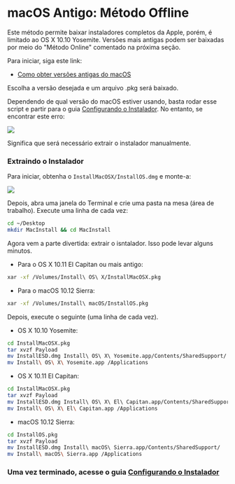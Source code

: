 # macOS Antigo: Método Offline

Este método permite baixar instaladores completos da Apple, porém, é limitado ao OS X 10.10 Yosemite. Versões mais antigas podem ser baixadas por meio do "Método Online" comentado na próxima seção.

Para iniciar, siga este link:

* [Como obter versões antigas do macOS](https://support.apple.com/pt-br/HT211683)

Escolha a versão desejada e um arquivo .pkg será baixado.

Dependendo de qual versão do macOS estiver usando, basta rodar esse script e partir para o guia [Configurando o Instalador](#setting-up-the-installer). No entanto, se encontrar este erro:

![](../images/installer-guide/legacy-mac-install-md/unsupported.png)

Significa que será necessário extrair o instalador manualmente.

### Extraindo o Instalador

Para iniciar, obtenha o `InstallMacOSX/InstallOS.dmg` e monte-a:

![](../images/installer-guide/legacy-mac-install-md/mount.png)

Depois, abra uma janela do Terminal e crie uma pasta na mesa (área de trabalho). Execute uma linha de cada vez:

```sh
cd ~/Desktop
mkdir MacInstall && cd MacInstall
```

Agora vem a parte divertida: extrair o isntalador. Isso pode levar alguns minutos.

* Para o OS X 10.11 El Capitan ou mais antigo:

```sh
xar -xf /Volumes/Install\ OS\ X/InstallMacOSX.pkg
```

* Para o macOS 10.12 Sierra:

```sh
xar -xf /Volumes/Install\ macOS/InstallOS.pkg
```

Depois, execute o seguinte (uma linha de cada vez).

* OS X 10.10 Yosemite:

```sh
cd InstallMacOSX.pkg
tar xvzf Payload
mv InstallESD.dmg Install\ OS\ X\ Yosemite.app/Contents/SharedSupport/
mv Install\ OS\ X\ Yosemite.app /Applications
```

* OS X 10.11 El Capitan:

```sh
cd InstallMacOSX.pkg
tar xvzf Payload
mv InstallESD.dmg Install\ OS\ X\ El\ Capitan.app/Contents/SharedSupport/
mv Install\ OS\ X\ El\ Capitan.app /Applications
```

* macOS 10.12 Sierra:

```sh
cd InstallOS.pkg
tar xvzf Payload
mv InstallESD.dmg Install\ macOS\ Sierra.app/Contents/SharedSupport/
mv Install\ macOS\ Sierra.app /Applications
```

### Uma vez terminado, acesse o guia [Configurando o Instalador](./mac-install.md#setting-up-the-installer)
